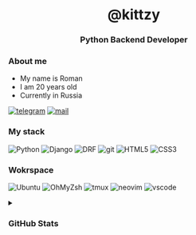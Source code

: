 <h1 align="center">
    <strong>@kittzy</strong>
</h1>

<h3 align="center">Python Backend Developer<h3>

### About me
- My name is Roman
- I am 20 years old
- Currently in Russia


[![telegram](https://img.shields.io/badge/Telegram-384754?style=for-the-badge&logo=Telegram)](https://t.me/whykittzy)
[![mail](https://img.shields.io/badge/eMail-384754?style=for-the-badge&logo=GMail)](mailto:sayhellokittzy@gmail.com)

### My stack
![Python](https://img.shields.io/badge/Python-000000?style=for-the-badge&logo=python&logoColor=white)
![Django](https://img.shields.io/badge/Django-000000?style=for-the-badge&logo=django&logoColor=green)
![DRF](https://img.shields.io/badge/django%20rest-000000?style=for-the-badge&logo=django&logoColor=white)
![git](https://img.shields.io/badge/git-000000?style=for-the-badge&logo=git&logoColor=red)
![HTML5](https://img.shields.io/badge/html-000000?style=for-the-badge&logo=html5&logoColor=orange)
![CSS3](https://img.shields.io/badge/css-000000?style=for-the-badge&logo=css3&logoColor=darkblue)

### Wokrspace
![Ubuntu](https://img.shields.io/badge/ubuntu-000000?style=for-the-badge&logo=ubuntu&logoColor=orange)
![OhMyZsh](https://img.shields.io/badge/OhMyZsh-000000?style=for-the-badge&logo=OhMyZsh&logoColor=red)
![tmux](https://img.shields.io/badge/Tmux-000000?style=for-the-badge&logo=Tmux)
![neovim](https://img.shields.io/badge/NEOVIM-000000?style=for-the-badge&logo=NeoVim)
![vscode](https://img.shields.io/badge/vscode-000000?style=for-the-badge&logo=visualstudiocode&logoColor=blue)

<details><summary><h3> GitHub Stats </h3></summary>
<div align="center">
    <img src="https://github-readme-stats.vercel.app/api?username=RG1ee&show_icons=true&theme=dark&include_all_commits=true&count_private=true&line_height=25&custom_title=Kittzy"/>
</div>
<div align="center">
    <img src="https://github-readme-streak-stats.herokuapp.com/?user=RG1ee&theme=github-dark&hide_border=true](https://github-profile-trophy.vercel.app/?username=RG1ee&theme=dark_lover"/>
</div>
<div align="center">
    <img src="https://github-readme-stats.vercel.app/api/top-langs/?username=RG1ee&theme=dark&layout=compact&langs_count=12"/>
<div align="center">
    <img src="https://github-profile-summary-cards.vercel.app/api/cards/profile-details?username=RG1ee&theme=vue"/>
</div>
</details>
